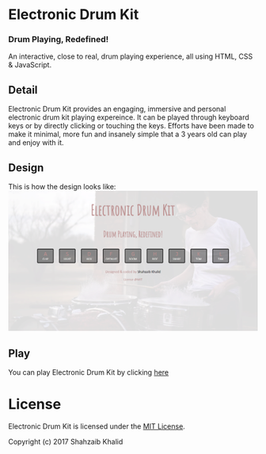# Electronic Drum Kit
### Drum Playing, Redefined!

An interactive, close to real, drum playing experience, all using HTML, CSS &amp; JavaScript.

## Detail
Electronic Drum Kit provides an engaging, immersive and personal electronic drum kit playing expereince. It can be played through keyboard keys or by directly clicking or touching the keys.
Efforts have been made to make it minimal, more fun and insanely simple that a 3 years old can play and enjoy with it.

## Design
This is how the design looks like:
![electronic drum kit](./images/electronic-drum-kit.png)
## Play
You can play Electronic Drum Kit by clicking [here](https://shahzaibkhalid.github.io/electronic-drum-kit/)

# License
Electronic Drum Kit is licensed under the [MIT License]().

Copyright (c) 2017 Shahzaib Khalid
